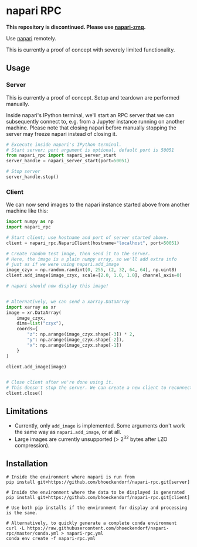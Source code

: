 # napari RPC
**This repository is discontinued. Please use [napari-zmq](https://github.com/bhoeckendorf/napari-zmq).**

Use [napari](https://github.com/napari/napari) remotely.

This is currently a proof of concept with severely limited functionality. 

## Usage

### Server
This is currently a proof of concept. Setup and teardown are performed manually.

Inside napari's IPython terminal, we'll start an RPC server that we can subsequently connect to, e.g. from a Jupyter 
instance running on another machine. Please note that closing napari before manually stopping the server may freeze 
napari 
instead of closing it.

```Python
# Excecute inside napari's IPython terminal.
# Start server; port argument is optional, default port is 50051
from napari_rpc import napari_server_start
server_handle = napari_server_start(port=50051)  

# Stop server
server_handle.stop()
```

### Client
We can now send images to the napari instance started above from another machine like this:
```Python
import numpy as np
import napari_rpc

# Start client; use hostname and port of server started above.
client = napari_rpc.NapariClient(hostname="localhost", port=50051)

# Create random test image, then send it to the server.
# Here, the image is a plain numpy array, so we'll add extra info
# just as if we were using napari.add_image
image_czyx = np.random.randint(0, 255, (2, 32, 64, 64), np.uint8)
client.add_image(image_czyx, scale=[2.0, 1.0, 1.0], channel_axis=0)

# napari should now display this image!


# Alternatively, we can send a xarray.DataArray
import xarray as xr
image = xr.DataArray(
    image_czyx,
    dims=list("czyx"),
    coords={
        "z": np.arange(image_czyx.shape[-3]) * 2,
        "y": np.arange(image_czyx.shape[-2]),
        "x": np.arange(image_czyx.shape[-1])
    }
)

client.add_image(image)


# Close client after we're done using it.
# This doesn't stop the server. We can create a new client to reconnect.
client.close()
```

## Limitations
* Currently, only `add_image` is implemented. Some arguments don't work the same way as `napari.add_image`, or 
  at all.
* Large images are currently unsupported (> 2<sup>32</sup> bytes after LZO compression).

## Installation
```shell
# Inside the environment where napari is run from
pip install git+https://github.com/bhoeckendorf/napari-rpc.git[server]

# Inside the environment where the data to be displayed is generated 
pip install git+https://github.com/bhoeckendorf/napari-rpc.git[client]

# Use both pip installs if the environment for display and processing is the same.

# Alternatively, to quickly generate a complete conda environment
curl -L https://raw.githubusercontent.com/bhoeckendorf/napari-rpc/master/conda.yml > napari-rpc.yml
conda env create -f napari-rpc.yml
```
